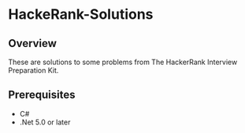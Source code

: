 # HackeRank-Solutions

## Overview

These are solutions to some problems from The HackerRank Interview Preparation Kit.

## Prerequisites
- C#
- .Net 5.0 or later
